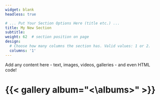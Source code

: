 ```yaml
---
widget: blank
headless: true

# ... Put Your Section Options Here (title etc.) ...
title: My New Section
subtitle:
weight: 62  # section position on page
design:
  # Choose how many columns the section has. Valid values: 1 or 2.
  columns: '1'
---
```


Add any content here - text, images, videos, galleries - and even HTML code!
# {{< gallery album="<\albums>" >}}
